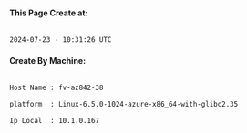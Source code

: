 
   
#### This Page Create at:

```bash

2024-07-23 - 10:31:26 UTC

```

#### Create By Machine:

```bash

Host Name : fv-az842-38

platform  : Linux-6.5.0-1024-azure-x86_64-with-glibc2.35

Ip Local  : 10.1.0.167

```

